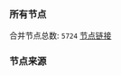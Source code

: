 ### 所有节点
合并节点总数: `5724`
[节点链接](https://github.com/rzhy1/33/raw/master/sub/sub_merge_base64.txt)

### 节点来源
